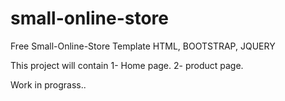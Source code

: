 # small-online-store
Free Small-Online-Store Template HTML, BOOTSTRAP, JQUERY

This project will contain 
1- Home page.
2- product page.

Work in prograss..

